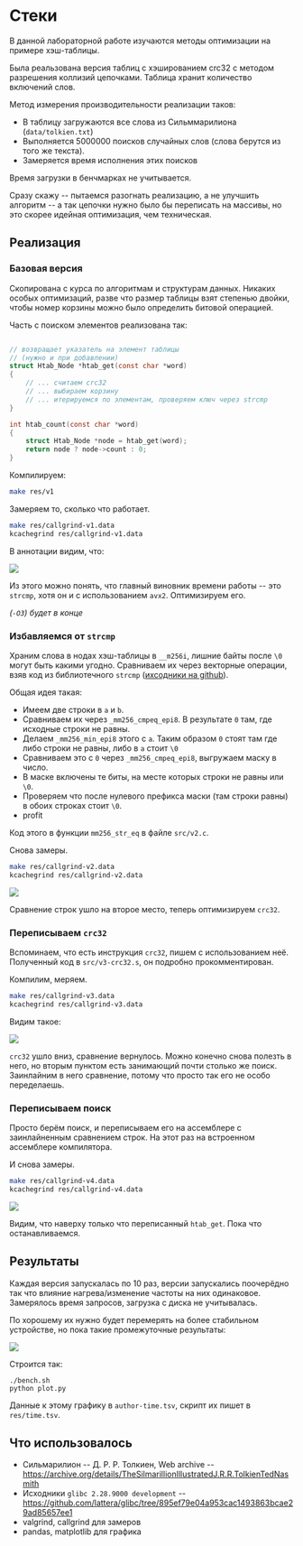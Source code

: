 # Стеки

В данной лабораторной работе изучаются методы оптимизации на примере хэш-таблицы.

Была реальзована версия таблиц с хэшированием crc32 с методом разрешения коллизий цепочками. Таблица хранит количество включений слов.

Метод измерения производительности реализации таков: 

 - В таблицу загружаются все слова из Сильммарилиона (`data/tolkien.txt`)
 - Выполняется 5000000 поисков случайных слов (слова берутся из того же текста).
 - Замеряется время исполнения этих поисков

Время загрузки в бенчмарках не учитывается.

Сразу скажу -- пытаемся разогнать реализацию, а не улучшить алгоритм -- а так цепочки нужно было бы переписать на массивы,
но это скорее идейная оптимизация, чем техническая.

<!-- TODO: время -->

## Реализация

### Базовая версия

Скопирована с курса по алгоритмам и структурам данных. Никаких особых оптимизаций, разве что размер таблицы взят степенью двойки, чтобы номер корзины можно было определить битовой операцией.

Часть с поиском элементов реализована так:

```c

// возвращает указатель на элемент таблицы
// (нужно и при добавлении)
struct Htab_Node *htab_get(const char *word)
{
    // ... считаем crc32
    // ... выбираем корзину
    // ... итерируемся по элементам, проверяем ключ через strcmp
}

int htab_count(const char *word)
{
	struct Htab_Node *node = htab_get(word);
	return node ? node->count : 0;
}
```

Компилируем:

```bash
make res/v1
```

Замеряем то, сколько что работает.

```bash
make res/callgrind-v1.data
kcachegrind res/callgrind-v1.data
```

В аннотации видим, что:

![](img/v1.png)

Из этого можно понять, что главный виновник времени работы -- это `strcmp`, хотя он и с использованием `avx2`.
Оптимизируем его.

*(`-O3`) будет в конце* 

### Избавляемся от `strcmp`

Храним слова в нодах хэш-таблицы в `__m256i`, лишние байты после `\0` могут быть какими угодно.
Сравниваем их через векторные операции, взяв код из библиотечного `strcmp` ([ихсодники на github](https://github.com/lattera/glibc/blob/895ef79e04a953cac1493863bcae29ad85657ee1/sysdeps/x86_64/multiarch/strcmp-avx2.S#L101)).

Общая идея такая:

 - Имеем две строки в `a` и `b`.
 - Сравниваем их через `_mm256_cmpeq_epi8`. В результате `0` там, где исходные строки не равны.
 - Делаем `_mm256_min_epi8` этого с `a`. Таким образом `0` стоят там где либо строки не равны, либо в `a` стоит `\0`
 - Сравниваем это с `0` через `_mm256_cmpeq_epi8`, выгружаем маску в число. 
 - В маске включены те биты, на месте которых строки не равны или `\0`.
 - Проверяем что после нулевого префикса маски (там строки равны) в обоих строках стоит `\0`.
 - profit

Код этого в функции `mm256_str_eq` в файле `src/v2.c`.

Снова замеры.

```bash
make res/callgrind-v2.data
kcachegrind res/callgrind-v2.data
```

![](img/v2.png)

Сравнение строк ушло на второе место, теперь оптимизируем `crc32`.

### Переписываем `crc32`

Вспоминаем, что есть инструкция `crc32`, пишем с использованием неё.
Полученный код в `src/v3-crc32.s`, он подробно прокомментирован.

Компилим, меряем.

```bash
make res/callgrind-v3.data
kcachegrind res/callgrind-v3.data
```

Видим такое:

![](img/v3.png)

`crc32` ушло вниз, сравнение вернулось. Можно конечно снова полезть в него, но вторым пунктом
есть занимающий почти столько же поиск. Заинлайним в него сравнение, потому что просто так его
не особо переделаешь.

### Переписываем поиск

Просто берём поиск, и переписываем его на ассемблере с заинлайненным сравнением строк.
На этот раз на встроенном ассемблере компилятора.

И снова замеры.

```bash
make res/callgrind-v4.data
kcachegrind res/callgrind-v4.data
```

![](img/v4.png)

Видим, что наверху только что переписанный `htab_get`. Пока что останавливаемся.

## Результаты

Каждая версия запускалась по 10 раз, версии запускались поочерёдно так что влияние нагрева/изменение
частоты на них одинаковое. Замерялось время запросов, загрузка с диска не учитывалась.

По хорошему их нужно будет перемерять на более стабильном устройстве, но пока такие промежуточные результаты:

![](plot.svg)

Строится так:

```
./bench.sh
python plot.py
```

Данные к этому графику в `author-time.tsv`, скрипт их пишет в `res/time.tsv`.

## Что использовалось

 - Сильмарилион -- Д. Р. Р. Толкиен, Web archive -- https://archive.org/details/TheSilmarillionIllustratedJ.R.R.TolkienTedNasmith
 - Исходники `glibc 2.28.9000 development` -- https://github.com/lattera/glibc/tree/895ef79e04a953cac1493863bcae29ad85657ee1
 - valgrind, callgrind для замеров
 - pandas, matplotlib для графика

